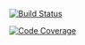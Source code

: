 [![Build Status](https://scrutinizer-ci.com/g/PHPassword/dto-entity-bridge/badges/build.png?b=master)](https://scrutinizer-ci.com/g/PHPassword/dto-entity-bridge/build-status/master)

[![Code Coverage](https://scrutinizer-ci.com/g/PHPassword/dto-entity-bridge/badges/coverage.png?b=master)](https://scrutinizer-ci.com/g/PHPassword/dto-entity-bridge/?branch=master)